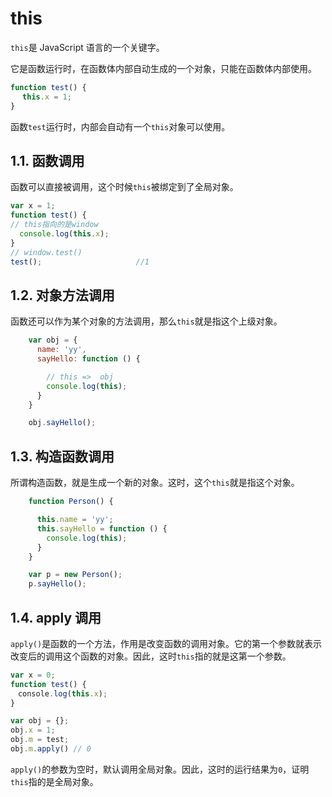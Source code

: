 # this

`this`是 JavaScript 语言的一个关键字。

它是函数运行时，在函数体内部自动生成的一个对象，只能在函数体内部使用。

```JavaScript
function test() {
　 this.x = 1;
}
```

函数`test`运行时，内部会自动有一个`this`对象可以使用。

## 1.1. 函数调用

函数可以直接被调用，这个时候`this`被绑定到了全局对象。

```JavaScript
var x = 1;
function test() {
// this指向的是window
  console.log(this.x);
}
// window.test()
test();                     //1
```

## 1.2. 对象方法调用

函数还可以作为某个对象的方法调用，那么`this`就是指这个上级对象。

```JavaScript
    var obj = {
      name: 'yy',
      sayHello: function () {

        // this =>  obj
        console.log(this);
      }
    }

    obj.sayHello();
```

## 1.3. 构造函数调用

所谓构造函数，就是生成一个新的对象。这时，这个`this`就是指这个对象。

```JavaScript
    function Person() {

      this.name = 'yy';
      this.sayHello = function () {
        console.log(this);
      }
    }

    var p = new Person();
    p.sayHello();
```

## 1.4. apply 调用

`apply()`是函数的一个方法，作用是改变函数的调用对象。它的第一个参数就表示改变后的调用这个函数的对象。因此，这时`this`指的就是这第一个参数。

```JavaScript
var x = 0;
function test() {
　console.log(this.x);
}

var obj = {};
obj.x = 1;
obj.m = test;
obj.m.apply() // 0
```

`apply()`的参数为空时，默认调用全局对象。因此，这时的运行结果为`0`，证明`this`指的是全局对象。
